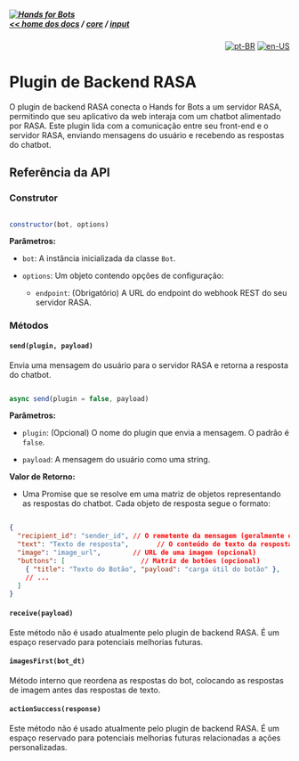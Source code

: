 ##### [![Hands for Bots](https://img.shields.io/badge/[•__•]-Hands_for_Bots-purple?style=social) <br>&lt;&lt; home dos docs](../../README.md) / [core](../../core.md) / [input](../input.md)

<div align="right">

[![pt-BR](https://img.shields.io/badge/pt-BR-white)](./poke.md)
[![en-US](https://img.shields.io/badge/en-US-white)](../../en-us/core/input/poke.md)

</div>


# Plugin de Backend RASA


O plugin de backend RASA conecta o Hands for Bots a um servidor RASA, permitindo que seu aplicativo da web interaja com um chatbot alimentado por RASA. Este plugin lida com a comunicação entre seu front-end e o servidor RASA, enviando mensagens do usuário e recebendo as respostas do chatbot.


## Referência da API


### Construtor


```javascript

constructor(bot, options) 

```


**Parâmetros:**


- `bot`: A instância inicializada da classe `Bot`.

- `options`: Um objeto contendo opções de configuração:
  - `endpoint`: (Obrigatório) A URL do endpoint do webhook REST do seu servidor RASA.

### Métodos


#### `send(plugin, payload)`


Envia uma mensagem do usuário para o servidor RASA e retorna a resposta do chatbot.


```javascript

async send(plugin = false, payload)

```


**Parâmetros:**


- `plugin`: (Opcional) O nome do plugin que envia a mensagem. O padrão é `false`.

- `payload`: A mensagem do usuário como uma string.


**Valor de Retorno:**


- Uma Promise que se resolve em uma matriz de objetos representando as respostas do chatbot. Cada objeto de resposta segue o formato:


```json

{
  "recipient_id": "sender_id", // O remetente da mensagem (geralmente o ID do chatbot)
  "text": "Texto de resposta",       // O conteúdo de texto da resposta
  "image": "image_url",        // URL de uma imagem (opcional)
  "buttons": [                   // Matriz de botões (opcional)
    { "title": "Texto do Botão", "payload": "carga útil do botão" },
    // ...
  ]
}

```


#### `receive(payload)`


Este método não é usado atualmente pelo plugin de backend RASA. É um espaço reservado para potenciais melhorias futuras.


#### `imagesFirst(bot_dt)`


Método interno que reordena as respostas do bot, colocando as respostas de imagem antes das respostas de texto.  


#### `actionSuccess(response)`


Este método não é usado atualmente pelo plugin de backend RASA. É um espaço reservado para potenciais melhorias futuras relacionadas a ações personalizadas.

